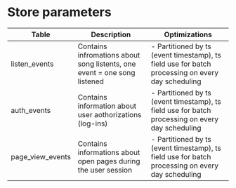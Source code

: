 # Store parameters 

| Table    | Description | Optimizations |
| -------- | ------- | ------- |
| listen_events  | Contains infromations about song listents, one event = one song listened    | - Partitioned by ts (event timestamp), ts field use for batch processing on every day scheduling |
| auth_events | Contains information about user aothorizations (log-ins)    | - Partitioned by ts (event timestamp), ts field use for batch processing on every day scheduling |
| page_view_events    | Contains informations about open pages during the user session    | - Partitioned by ts (event timestamp), ts field use for batch processing on every day scheduling |
